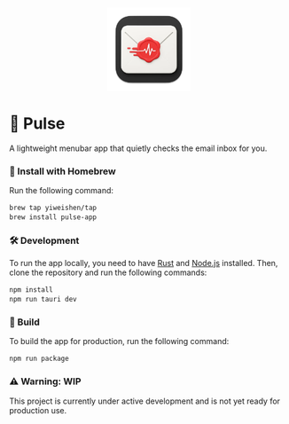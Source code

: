 <br>
<p align="center">
<img src="./src-tauri/icons/icon.png" alt="Pulse" height="150" width="150"/>
</a>
</p>

# 📩 Pulse

A lightweight menubar app that quietly checks the email inbox for you.

### 🍺 Install with Homebrew

Run the following command:

```bash
brew tap yiweishen/tap
brew install pulse-app
```

### 🛠️ Development

To run the app locally, you need to have [Rust](https://www.rust-lang.org/tools/install) and [Node.js](https://nodejs.org/en/download/) installed. Then, clone the repository and run the following commands:

```bash
npm install
npm run tauri dev
```

### 🚀 Build

To build the app for production, run the following command:

```bash
npm run package
```

### ⚠️ Warning: WIP

This project is currently under active development and is not yet ready for production use.
